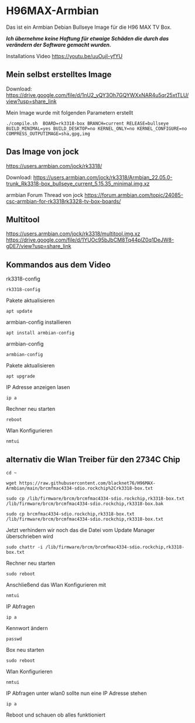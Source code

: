 # H96MAX-Armbian

Das ist ein Armbian Debian Bullseye Image für die H96 MAX TV Box.

***Ich übernehme keine Haftung für etwaige Schäden die durch das verändern der Software gemacht wurden.***


Installations Video
https://youtu.be/uuOujI-yfYU

## Mein selbst erstelltes Image
Download:
https://drive.google.com/file/d/1nU2_yQY3Oh7GQYWXxNAR4u5qr25xtTLU/view?usp=share_link

Mein Image wurde mit folgenden Parametern erstellt
```
./compile.sh  BOARD=rk3318-box BRANCH=current RELEASE=bullseye BUILD_MINIMAL=yes BUILD_DESKTOP=no KERNEL_ONLY=no KERNEL_CONFIGURE=no COMPRESS_OUTPUTIMAGE=sha,gpg,img
```

##  Das Image von jock
https://users.armbian.com/jock/rk3318/

Download:
https://users.armbian.com/jock/rk3318/Armbian_22.05.0-trunk_Rk3318-box_bullseye_current_5.15.35_minimal.img.xz

armbian Forum Thread von jock
https://forum.armbian.com/topic/24085-csc-armbian-for-rk3318rk3328-tv-box-boards/


## Multitool
https://users.armbian.com/jock/rk3318/multitool.img.xz
https://drive.google.com/file/d/1YUOc95bJbCM8Tq44plZ0q1DeJW8-gDE7/view?usp=share_link

## Kommandos aus dem Video
rk3318-config
```
rk3318-config
```
Pakete aktualisieren
```
apt update
```
armbian-config installieren
```
apt install armbian-config
```
armbian-config
```
armbian-config
```
Pakete aktualisieren
```
apt upgrade
```

IP Adresse anzeigen lasen
```
ip a
```

Rechner neu starten
```
reboot
```

Wlan Konfigurieren
```
nmtui
```

## alternativ die Wlan Treiber für den 2734C Chip
```
cd ~
```
```
wget https://raw.githubusercontent.com/blacknet76/H96MAX-Armbian/main/brcmfmac4334-sdio.rockchip%2Crk3318-box.txt
```
```
sudo cp /lib/firmware/brcm/brcmfmac4334-sdio.rockchip,rk3318-box.txt /lib/firmware/brcm/brcmfmac4334-sdio.rockchip,rk3318-box.bak
```
```
sudo cp brcmfmac4334-sdio.rockchip,rk3318-box.txt /lib/firmware/brcm/brcmfmac4334-sdio.rockchip,rk3318-box.txt
```

Jetzt verhindern wir noch das die Datei vom Update Manager überschrieben wird
```
sudo chattr -i /lib/firmware/brcm/brcmfmac4334-sdio.rockchip,rk3318-box.txt
```

Rechner neu starten
```
sudo reboot
```

Anschließend das Wlan Konfigurieren mit
```
nmtui
```

IP Abfragen
```
ip a
```

Kennwort ändern
```
passwd
```

Box neu starten
```
sudo reboot
```

Wlan Konfigurieren
```
nmtui
```

IP Abfragen
unter wlan0 sollte nun eine IP Adresse stehen
```
ip a
```

Reboot und schauen ob alles funktioniert